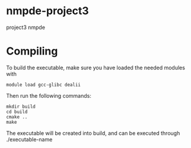 # nmpde-project3
project3 nmpde
# Compiling

To build the executable, make sure you have loaded the needed modules with
```
module load gcc-glibc dealii
```
Then run the following commands:
```
mkdir build
cd build
cmake ..
make
```
The executable will be created into build, and can be executed through ./executable-name
